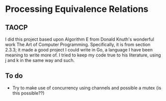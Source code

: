 # Processing Equivalence Relations
## TAOCP
I did this project based upon Algorithm E from Donald Knuth's wonderful work The Art of Computer Programming. Specifically, it is from section 2.3.3; it made a good project I could write in Go, a language I have been meaning to write more of.
I tried to keep my code true to his literature, using j and k in the same way and such.
## To do
* Try to make use of concurrency using channels and possible a mutex (is this possible??)
